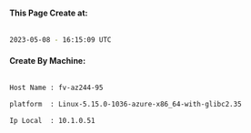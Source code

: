 
   
#### This Page Create at:

```bash

2023-05-08 - 16:15:09 UTC

```

#### Create By Machine:

```bash

Host Name : fv-az244-95

platform  : Linux-5.15.0-1036-azure-x86_64-with-glibc2.35

Ip Local  : 10.1.0.51

```

